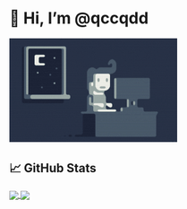 # 👋 Hi, I’m @qccqdd

<img alt="Night Coding" src="https://raw.githubusercontent.com/AVS1508/AVS1508/master/assets/Night-Coding.gif" align="centre">

## &#x1f4c8; GitHub Stats

<a href="https://github.com/qccqdd/qccqdd">
  <img align="center" src="https://github-readme-stats.vercel.app/api/top-langs/?username=qccqdd&theme=algolia&langs_count=3" />
</a>

<a href="https://github.com/qccqdd/qccqdd">
  <img align="center" src="https://github-readme-stats-eight-theta.vercel.app/api?username=qccqdd&theme=algolia&include_all_commits=true&count_private=true"" />
</a>


<!---
qccqdd/qccqdd is a ✨ special ✨ repository because its `README.md` (this file) appears on your GitHub profile.
You can click the Preview link to take a look at your changes.
--->
